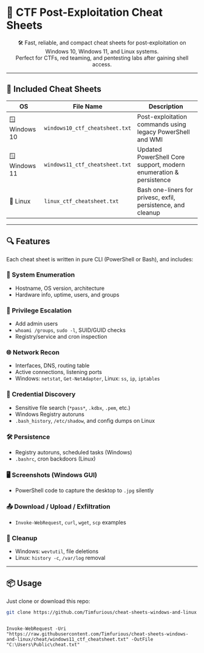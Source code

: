 # 🎯 CTF Post-Exploitation Cheat Sheets</h1>

<p align="center">
🛠️ Fast, reliable, and compact cheat sheets for post-exploitation on Windows 10, Windows 11, and Linux systems.<br>
Perfect for CTFs, red teaming, and pentesting labs after gaining shell access.
</p>

---

## 📁 Included Cheat Sheets

| OS            | File Name                      | Description                                                             |
|---------------|--------------------------------|-------------------------------------------------------------------------|
| 🪟 Windows 10  | `windows10_ctf_cheatsheet.txt` | Post-exploitation commands using legacy PowerShell and WMI             |
| 🪟 Windows 11  | `windows11_ctf_cheatsheet.txt` | Updated PowerShell Core support, modern enumeration & persistence      |
| 🐧 Linux        | `linux_ctf_cheatsheet.txt`     | Bash one-liners for privesc, exfil, persistence, and cleanup           |

---

## 🔍 Features

Each cheat sheet is written in pure CLI (PowerShell or Bash), and includes:

### 📌 System Enumeration
- Hostname, OS version, architecture
- Hardware info, uptime, users, and groups

### 🔐 Privilege Escalation
- Add admin users
- `whoami /groups`, `sudo -l`, SUID/GUID checks
- Registry/service and cron inspection

### 🌐 Network Recon
- Interfaces, DNS, routing table
- Active connections, listening ports
- Windows: `netstat`, `Get-NetAdapter`, Linux: `ss`, `ip`, `iptables`

### 🧪 Credential Discovery
- Sensitive file search (`*pass*`, `.kdbx`, `.pem`, etc.)
- Windows Registry autoruns
- `.bash_history`, `/etc/shadow`, and config dumps on Linux

### 🛠️ Persistence
- Registry autoruns, scheduled tasks (Windows)
- `.bashrc`, cron backdoors (Linux)

### 🖥️ Screenshots (Windows GUI)
- PowerShell code to capture the desktop to `.jpg` silently

### 📤 Download / Upload / Exfiltration
- `Invoke-WebRequest`, `curl`, `wget`, `scp` examples

### 🧹 Cleanup
- Windows: `wevtutil`, file deletions
- Linux: `history -c`, `/var/log` removal

---

## 📦 Usage

Just clone or download this repo:

```bash
git clone https://github.com/Timfurious/cheat-sheets-windows-and-linux

```
```windows powershell

Invoke-WebRequest -Uri "https://raw.githubusercontent.com/Timfurious/cheat-sheets-windows-and-linux/cheat/windows11_ctf_cheatsheet.txt" -OutFile "C:\Users\Public\cheat.txt"
